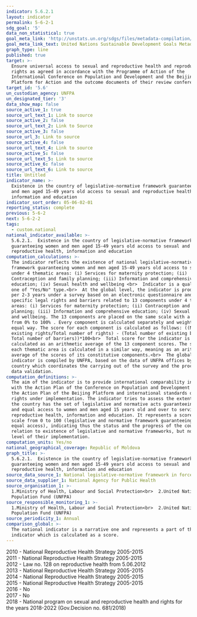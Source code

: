 ```yaml
---
indicator: 5.6.2.1
layout: indicator
permalink: 5-6-2-1
sdg_goal: '5'
data_non_statistical: true
goal_meta_link: 'http://unstats.un.org/sdgs/files/metadata-compilation/Metadata-Goal-5.pdf'
goal_meta_link_text: United Nations Sustainable Development Goals Metadata (pdf 634kB)
graph_type: line
published: true
target: >-
  Ensure universal access to sexual and reproductive health and reproductive
  rights as agreed in accordance with the Programme of Action of the
  International Conference on Population and Development and the Beijing
  Platform for Action and the outcome documents of their review conferences
target_id: '5.6'
un_custodian_agency: UNFPA
un_designated_tier: '3'
data_show_map: false
source_active_1: true
source_url_text_1: Link to source
source_active_2: false
source_url_text_2: Link to Source
source_active_3: false
source_url_3: Link to source
source_active_4: false
source_url_text_4: Link to source
source_active_5: false
source_url_text_5: Link to source
source_active_6: false
source_url_text_6: Link to source
title: Untitled
indicator_name: >-
  Existence in the country of legislative-normative framework guaranteeing women
  and men aged 15-49 years old access to sexual and reproductive health,
  information and education
indicator_sort_order: 05-06-02-01
reporting_status: complete
previous: 5-6-2
next: 5-6-2-2
tags:
  - custom.national
national_indicator_available: >-
  5.6.2.1.  Existence in the country of legislative-normative framework
  guaranteeing women and men aged 15-49 years old access to sexual and
  reproductive health, information and education
computation_calculations: >-
  The indicator reflects the existence of national legislative-normative
  framework guaranteeing women and men aged 15-49 years old access to services
  under 4 thematic areas: (i) Services for maternity protection; (ii)
  Contraception and family planning; (iii) Information and comprehensive
  education; (iv) Sexual health and wellbeing <br>  Indicator is a qualitative
  one of "Yes/No" type.<br>  At the global level, the indicator is produced once
  per 2-3 years under a survey based on an electronic questionnaire and measures
  specific legal rights and barriers related to 13 components under 4 thematic
  areas: (i) Services for maternity protection; (ii) Contraception and family
  planning; (iii) Information and comprehensive education; (iv) Sexual health
  and wellbeing. The 13 components are placed on the same scale with a score
  from 0% to 100% . Every component is calculated separately and weighted in
  equal way. The score for each component is calculated as follows: ((Number of
  existing rights/Total number of rights) - (Total number of existing barriers /
  Total number of barriers))*100<br>  Total score for the indicator is
  calculated as an arithmetic average of the 13 component scores. The score for
  each thematic area is calculated in a similar way, meaning as an arithmetic
  average of the scores of its constitutive components.<br>  The global
  indicator is compiled by UNFPA, based on the data of UNFPA offices by the
  country which coordinates the carrying out of the survey and the process of
  data validation.
computation_definitions: >-
  The aim of the indicator is to provide international comparability in line
  with the Action Plan of the Conference on Population and Development in 1994,
  the Action Plan of the Beijing Platform and international standards of human
  rights under implementation. The indicator tries to assess the extent to which
  the country has the set of legislative and normative acts guaranteeing full
  and equal access to women and men aged 15 years old and over to services of
  reproductive health, information and education. It represents a score on a
  scale from 0 to 100 (legislative and normative framework guaranteeing full and
  equal access), indicating thus the status and the progress of the country in
  relation to existence of legislative and normative frameworks, but not the
  level of their implementation.
computation_units: Yes/no
national_geographical_coverage: Republic of Moldova
graph_title: >-
  5.6.2.1.  Existence in the country of legislative-normative framework
  guaranteeing women and men aged 15-49 years old access to sexual and
  reproductive health, information and education
source_data_source_1: National legislative-normative framework in force
source_data_supplier_1: National Agency for Public Health
source_organisation_1: >-
  1.Ministry of Health, Labour and Social Protection<br>  2.United Nations
  Population Fund (UNFPA)
source_responsible_monitoring_1: >-
  1.Ministry of Health, Labour and Social Protection<br>  2.United Nations
  Population Fund (UNFPA)
source_periodicity_1: Annual
comparison_global: >-
  The national indicator is a narrative one and represents a part of the global
  indicator which is calculated as a score.
---
```

2010 - National Reproductive Health Strategy 2005-2015 <br>
2011 - National Reproductive Health Strategy 2005-2015 <br>
2012 - Law no. 128 on reproductive health from 5.06.2012 <br>
2013 - National Reproductive Health Strategy 2005-2015 <br>
2014 - National Reproductive Health Strategy 2005-2015 <br>
2015 - National Reproductive Health Strategy 2005-2015 <br>
2016 - No <br>
2017 - No <br>
2018 - National program on sexual and reproductive health and rights for the years 2018-2022 (Gov.Decision no. 681/2018)
